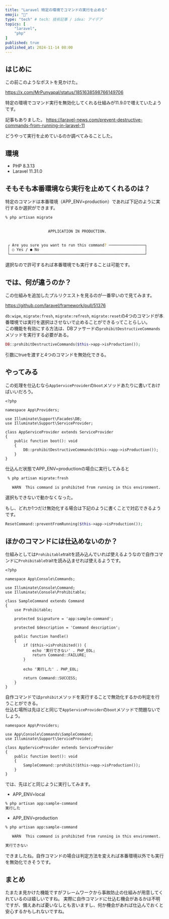 ```yaml
---
title: "Laravel 特定の環境でコマンドの実行を止める"
emoji: "🎃"
type: "tech" # tech: 技術記事 / idea: アイデア
topics: [
    "laravel",
    "php"
]
published: true
published_at: 2024-11-14 08:00
---
```


## はじめに

この前このようなポストを見かけた。

https://x.com/MrPunyapal/status/1851638598766149706

特定の環境でコマンド実行を無効化してくれる仕組みが11.9.0で増えていたようです。

記事もありました。
https://laravel-news.com/prevent-destructive-commands-from-running-in-laravel-11

どうやって実行を止めているのか調べてみることした。

## 環境

- PHP 8.3.13
- Laravel 11.31.0

## そもそも本番環境なら実行を止めてくれるのは？

特定のコマンドは本番環境（APP_ENV=production）であれば下記のように実行するか選択ができます。

```bash
% php artisan migrate

                                                                
                   APPLICATION IN PRODUCTION.                   
                                                                

 ┌ Are you sure you want to run this command? ────────────────┐
 │ ○ Yes / ● No                                               │
 └────────────────────────────────────────────────────────────┘

```

選択なので許可するれば本番環境でも実行することは可能です。

## では、何が違うのか？

この仕組みを追加したプルリクエストを見るのが一番早いので見てみます。

https://github.com/laravel/framework/pull/51376

`db:wipe`, `migrate:fresh`, `migrate:refresh`, `migrate:reset`の4つのコマンドが本番環境では実行を選択はさせないで止めることができるってことらしい。  
この機能を有効にする方法は、DBファサードの`prohibitDestructiveCommands`メソッドを実行する必要がある。

```php
DB::prohibitDestructiveCommands($this->app->isProduction());
```

引数にtrueを渡すと4つのコマンドを無効化できる。  

## やってみる

この処理を仕込むなら`AppServiceProvider`の`boot`メソッドあたりに書いておけばいいだろう。

```php:app/Providers/AppServiceProvider.php
<?php

namespace App\Providers;

use Illuminate\Support\Facades\DB;
use Illuminate\Support\ServiceProvider;

class AppServiceProvider extends ServiceProvider
{
    public function boot(): void
    {
        DB::prohibitDestructiveCommands($this->app->isProduction());
    }
}
```

仕込んだ状態でAPP_ENV=productionの場合に実行してみると

```bash
 % php artisan migrate:fresh

   WARN  This command is prohibited from running in this environment.  

```

選択もできないで動かなくなった。

もし、どれか1つだけ無効化する場合は下記のように書くことで対応できるようです。

```php
ResetCommand::preventFromRunning($this->app->isProduction());
```

## ほかのコマンドには仕込めないのか？

仕組みとしては`Prohibitable`traitを読み込んでいれば使えるようなので自作コマンドに`Prohibitable`traitを読み込ませれば使えるようです。

```php:app/Console/Commands/SampleCommand.php
<?php

namespace App\Console\Commands;

use Illuminate\Console\Command;
use Illuminate\Console\Prohibitable;

class SampleCommand extends Command
{
    use Prohibitable;

    protected $signature = 'app:sample-command';

    protected $description = 'Command description';

    public function handle()
    {
        if ($this->isProhibited()) {
            echo '実行できない' . PHP_EOL;
            return Command::FAILURE;
        }

        echo '実行した' . PHP_EOL;

        return Command::SUCCESS;
    }
}
```

自作コマンドでは`prohibit`メソッドを実行することで無効化するかの判定を行うことができる。  
仕込む場所は先ほどと同じで`AppServiceProvider`の`boot`メソッドで問題ないでしょう。


```php:app/Providers/AppServiceProvider.php
namespace App\Providers;

use App\Console\Commands\SampleCommand;
use Illuminate\Support\ServiceProvider;

class AppServiceProvider extends ServiceProvider
{
    public function boot(): void
    {
        SampleCommand::prohibit($this->app->isProduction());
    }
}
```

では、先ほどと同じように実行してみます。

- APP_ENV=local

```bash
% php artisan app:sample-command
実行した
```

- APP_ENV=production

```bash
% php artisan app:sample-command

   WARN  This command is prohibited from running in this environment.  

実行できない
```

できましたね。自作コマンドの場合は判定方法を変えれば本番環境以外でも実行を無効化できそうです。

## まとめ

たまたま見かけた機能ですがフレームワークから事故防止の仕組みが用意してくれているのは嬉しいですね。
実際に自作コマンドに仕込む機会があるかは不明ですが、備えあれば憂いなしとも言いますし、何か機会があれば仕込んでおくと安心するかもしれないですね。
